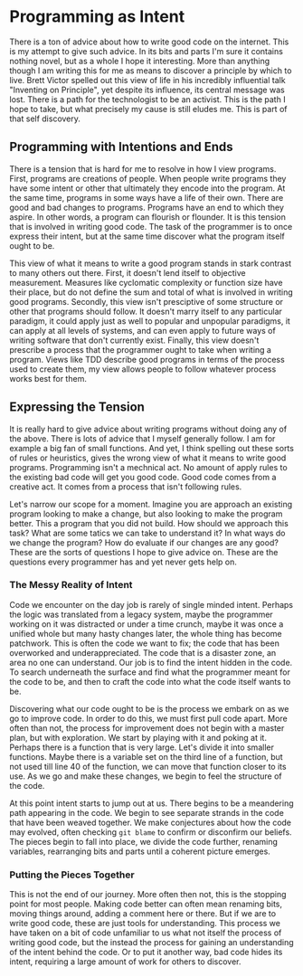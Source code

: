 # Programming as Intent

There is a ton of advice about how to write good code on the internet. This is my attempt to give such advice. In its bits and parts I'm sure it contains nothing novel, but as a whole I hope it interesting. More than anything though I am writing this for me as means to discover a principle by which to live. Brett Victor spelled out this view of life in his incredibly influential talk "Inventing on Principle", yet despite its influence, its central message was lost. There is a path for the technologist to be an activist. This is the path I hope to take, but what precisely my cause is still eludes me. This is part of that self discovery.

## Programming with Intentions and Ends

There is a tension that is hard for me to resolve in how I view programs. First, programs are creations of people. When people write programs they have some intent or other that ultimately they encode into the program. At the same time, programs in some ways have a life of their own. There are good and bad changes to programs. Programs have an end to which they aspire. In other words, a program can flourish or flounder. It is this tension that is involved in writing good code. The task of the programmer is to once express their intent, but at the same time discover what the program itself ought to be. 

This view of what it means to write a good program stands in stark contrast to many others out there. First, it doesn't lend itself to objective measurement. Measures like cyclomatic complexity or function size have their place, but do not define the sum and total of what is involved in writing good programs. Secondly, this view isn't presciptive of some structure or other that programs should follow. It doesn't marry itself to any particular paradigm, it could apply just as well to popular and unpopular paradigms, it can apply at all levels of systems, and can even apply to future ways of writing software that don't currently exist. Finally, this view doesn't prescribe a process that the programmer ought to take when writing a program. Views like TDD describe good programs in terms of the process used to create them, my view allows people to follow whatever process works best for them.

## Expressing the Tension

It is really hard to give advice about writing programs without doing any of the above. There is lots of advice that I myself generally follow. I am for example a big fan of small functions. And yet, I think spelling out these sorts of rules or heuristics, gives the wrong view of what it means to write good programs. Programming isn't a mechnical act. No amount of apply rules to the existing bad code will get you good code. Good code comes from a creative act. It comes from a process that isn't following rules.

Let's narrow our scope for a moment. Imagine you are approach an existing program looking to make a change, but also looking to make the program better. This a program that you did not build. How should we approach this task? What are some tatics we can take to understand it? In what ways do we change the program? How do evaluate if our changes are any good? These are the sorts of questions I hope to give advice on. These are the questions every programmer has and yet never gets help on.

### The Messy Reality of Intent

Code we encounter on the day job is rarely of single minded intent. Perhaps the logic was translated from a legacy system, maybe the programmer working on it was distracted or under a time crunch, maybe it was once a unified whole but many hasty changes later, the whole thing has become patchwork. This is often the code we want to fix; the code that has been overworked and underappreciated. The code that is a disaster zone, an area no one can understand. Our job is to find the intent hidden in the code. To search underneath the surface and find what the programmer meant for the code to be, and then to craft the code into what the code itself wants to be.

Discovering what our code ought to be is the process we embark on as we go to improve code. In order to do this, we must first pull code apart. More often than not, the process for improvement does not begin with a master plan, but with exploration. We start by playing with it and poking at it. Perhaps there is a function that is very large. Let's divide it into smaller functions. Maybe there is a variable set on the third line of a function, but not used till line 40 of the function, we can move that function closer to its use. As we go and make these changes, we begin to feel the structure of the code.

At this point intent starts to jump out at us. There begins to be a meandering path appearing in the code. We begin to see separate strands in the code that have been weaved together. We make conjectures about how the code may evolved, often checking `git blame` to confirm or disconfirm our beliefs. The pieces begin to fall into place, we divide the code further, renaming variables, rearranging bits and parts until a coherent picture emerges.

### Putting the Pieces Together

This is not the end of our journey. More often then not, this is the stopping point for most people. Making code better can often mean renaming bits, moving things around, adding a comment here or there. But if we are to write good code, these are just tools for understanding. This process we have taken on a bit of code unfamiliar to us what not itself the process of writing good code, but the instead the process for gaining an understanding of the intent behind the code. Or to put it another way, bad code hides its intent, requiring a large amount of work for others to discover.